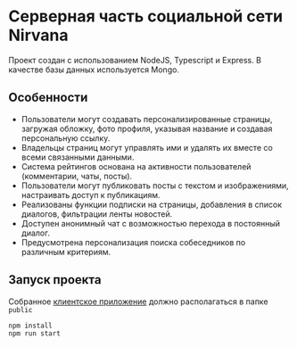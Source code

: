 # Серверная часть социальной сети Nirvana
Проект создан с использованием NodeJS, Typescript и Express. В качестве базы данных используется Mongo.
## Особенности
- Пользователи могут создавать персонализированные страницы, загружая обложку, фото профиля, указывая название и создавая персональную ссылку.
- Владельцы страниц могут управлять ими и удалять их вместе со всеми связанными данными.
- Система рейтингов основана на активности пользователей (комментарии, чаты, посты).
- Пользователи могут публиковать посты с текстом и изображениями, настраивать доступ к публикациям.
- Реализованы функции подписки на страницы, добавления в список диалогов, фильтрации ленты новостей.
- Доступен анонимный чат с возможностью перехода в постоянный диалог.
- Предусмотрена персонализация поиска собеседников по различным критериям.

## Запуск проекта
Собранное [клиентское приложение](https://github.com/Ciyoxe/Nirvana-Client) должно располагаться в папке `public`
```
npm install
npm run start
```
